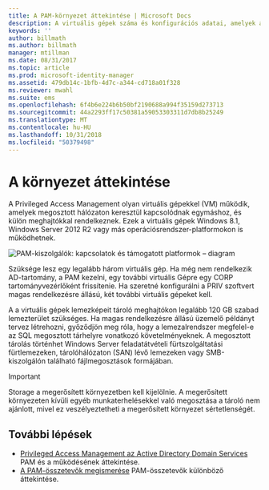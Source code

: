```yaml
---
title: A PAM-környezet áttekintése | Microsoft Docs
description: A virtuális gépek száma és konfigurációs adatai, amelyek a Privileged Access Management sikeres üzembe helyezéséhez szükségesek
keywords: ''
author: billmath
ms.author: billmath
manager: mtillman
ms.date: 08/31/2017
ms.topic: article
ms.prod: microsoft-identity-manager
ms.assetid: 479db14c-1bfb-4d7c-a344-cd718a01f328
ms.reviewer: mwahl
ms.suite: ems
ms.openlocfilehash: 6f4b6e224b6b50bf2190688a994f35159d273713
ms.sourcegitcommit: 44a2293ff17c50381a59053303311d7db8b25249
ms.translationtype: MT
ms.contentlocale: hu-HU
ms.lasthandoff: 10/31/2018
ms.locfileid: "50379498"
---
```

# <a name="environment-overview"></a>A környezet áttekintése

A Privileged Access Management olyan virtuális gépekkel (VM) működik, amelyek megosztott hálózaton keresztül kapcsolódnak egymáshoz, és külön meghajtókkal rendelkeznek. Ezek a virtuális gépek Windows 8.1, Windows Server 2012 R2 vagy más operációsrendszer-platformokon is működhetnek.

![PAM-kiszolgálók: kapcsolatok és támogatott platformok – diagram](media/pam-test-lab-architecture.png)

Szüksége lesz egy legalább három virtuális gép.  Ha még nem rendelkezik AD-tartomány, a PAM kezelni, egy további virtuális Gépre egy CORP tartományvezérlőként frissítenie.  Ha szeretné konfigurálni a PRIV szoftvert magas rendelkezésre állású, két további virtuális gépeket kell.

A a virtuális gépek lemezképeit tároló meghajtókon legalább 120 GB szabad lemezterület szükséges.  Ha magas rendelkezésre állású üzemelő példányt tervez létrehozni, győződjön meg róla, hogy a lemezalrendszer megfelel-e az SQL megosztott tárhelyre vonatkozó követelményeknek.  A megosztott tárolás történhet Windows Server feladatátvételi fürtszolgáltatási fürtlemezeken, tárolóhálózaton (SAN) lévő lemezeken vagy SMB-kiszolgálón található fájlmegosztások formájában.

> [!IMPORTANT]
> Storage a megerősített környezetben kell kijelölnie. A megerősített környezeten kívüli egyéb munkaterhelésekkel való megosztása a tároló nem ajánlott, mivel ez veszélyeztetheti a megerősített környezet sértetlenségét.

## <a name="next-steps"></a>További lépések

- [Privileged Access Management az Active Directory Domain Services](privileged-identity-management-for-active-directory-domain-services.md) PAM és a működésének áttekintése.
- [A PAM-összetevők megismerése](principles-of-operation.md) PAM-összetevők különböző áttekintése.
